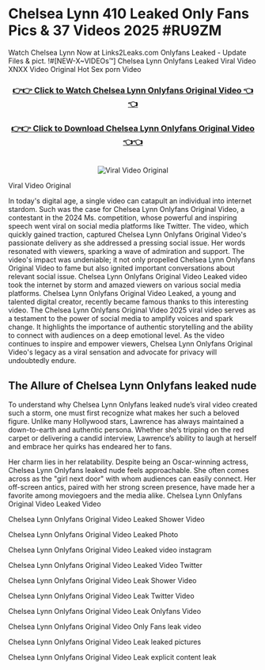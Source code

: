 # Chelsea Lynn 410 Leaked Only Fans Pics & 37 Videos 2025 #RU9ZM

Watch Chelsea Lynn Now at Links2Leaks.com Onlyfans Leaked - Update Files & pict. !#[NEW-X~VIDEOs™] Chelsea Lynn Onlyfans Leaked Viral Video XNXX Video Original Hot Sex porn Video
<br>
<div align="center">
<h3><a href="https://links2leaks.com/chelsealynn" rel="nofollow">👉👉 Click to Watch Chelsea Lynn Onlyfans Original Video 👈👈</a></h3>
<h3><a href="https://links2leaks.com/chelsealynn" rel="nofollow">👉👉 Click to Download Chelsea Lynn Onlyfans Original Video 👈👈</a></h3>
<br>
<a href="https://links2leaks.com/chelsealynn" rel="nofollow"><img src="https://i.ibb.co/Gkj2r4b/banner.png" alt="Viral Video Original" style="max-width: 100%; display: inline-block;" data-target="animated-image.originalImage"></a>
</div>

Viral Video Original

In today's digital age, a single video can catapult an individual into internet stardom. Such was the case for Chelsea Lynn Onlyfans Original Video, a contestant in the 2024 Ms. competition, whose powerful and inspiring speech went viral on social media platforms like Twitter.
The video, which quickly gained traction, captured Chelsea Lynn Onlyfans Original Video's passionate delivery as she addressed a pressing social issue. Her words resonated with viewers, sparking a wave of admiration and support. The video's impact was undeniable; it not only propelled Chelsea Lynn Onlyfans Original Video to fame but also ignited important conversations about relevant social issue.
Chelsea Lynn Onlyfans Original Video Leaked video took the internet by storm and amazed viewers on various social media platforms. Chelsea Lynn Onlyfans Original Video Leaked, a young and talented digital creator, recently became famous thanks to this interesting video.
The Chelsea Lynn Onlyfans Original Video 2025 viral video serves as a testament to the power of social media to amplify voices and spark change. It highlights the importance of authentic storytelling and the ability to connect with audiences on a deep emotional level. As the video continues to inspire and empower viewers, Chelsea Lynn Onlyfans Original Video's legacy as a viral sensation and advocate for privacy will undoubtedly endure.

<h2>The Allure of Chelsea Lynn Onlyfans leaked nude</h2>


To understand why Chelsea Lynn Onlyfans leaked nude’s viral video created such a storm, one must first recognize what makes her such a beloved figure. Unlike many Hollywood stars, Lawrence has always maintained a down-to-earth and authentic persona. Whether she’s tripping on the red carpet or delivering a candid interview, Lawrence’s ability to laugh at herself and embrace her quirks has endeared her to fans.

Her charm lies in her relatability. Despite being an Oscar-winning actress, Chelsea Lynn Onlyfans leaked nude feels approachable. She often comes across as the "girl next door" with whom audiences can easily connect. Her off-screen antics, paired with her strong screen presence, have made her a favorite among moviegoers and the media alike.
Chelsea Lynn Onlyfans Original Video Leaked Video

Chelsea Lynn Onlyfans Original Video Leaked Shower Video

Chelsea Lynn Onlyfans Original Video Leaked Photo

Chelsea Lynn Onlyfans Original Video Leaked video instagram

Chelsea Lynn Onlyfans Original Video Leaked Video Twitter

Chelsea Lynn Onlyfans Original Video Leak Shower Video

Chelsea Lynn Onlyfans Original Video Leak Twitter Video

Chelsea Lynn Onlyfans Original Video Leak Onlyfans Video

Chelsea Lynn Onlyfans Original Video Only Fans leak video

Chelsea Lynn Onlyfans Original Video Leak leaked pictures

Chelsea Lynn Onlyfans Original Video Leak explicit content leak